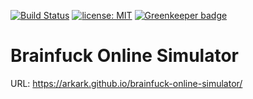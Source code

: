[![Build Status](https://travis-ci.org/ArkArk/brainfuck-online-simulator.svg?branch=master)](https://travis-ci.org/ArkArk/brainfuck-online-simulator)
[![license: MIT](https://img.shields.io/badge/license-MIT-yellow.svg)](https://github.com/ArkArk/brainfuck-online-simulator/blob/master/LICENSE) [![Greenkeeper badge](https://badges.greenkeeper.io/ArkArk/brainfuck-online-simulator.svg)](https://greenkeeper.io/)

# Brainfuck Online Simulator

URL: https://arkark.github.io/brainfuck-online-simulator/
